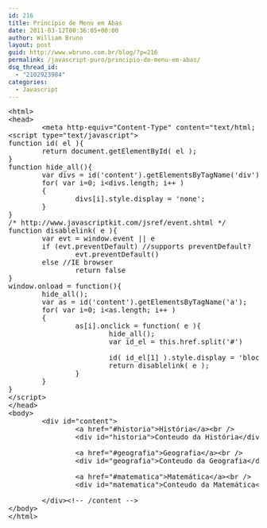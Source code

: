 ```yaml
---
id: 216
title: Princípio de Menu em Abas
date: 2011-03-12T00:36:05+00:00
author: William Bruno
layout: post
guid: http://www.wbruno.com.br/blog/?p=216
permalink: /javascript-puro/principio-de-menu-em-abas/
dsq_thread_id:
  - "2102923984"
categories:
  - Javascript
---
```

<pre class="javascript">&lt;html&gt;
&lt;head&gt;
        &lt;meta http-equiv="Content-Type" content="text/html; charset=iso-8859-1" /&gt;
&lt;script type="text/javascript"&gt;
function id( el ){
        return document.getElementById( el );
}
function hide_all(){
        var divs = id('content').getElementsByTagName('div');
        for( var i=0; i&lt;divs.length; i++ )
        {
                divs[i].style.display = 'none';
        }
}
/* http://www.javascriptkit.com/jsref/event.shtml */
function disablelink( e ){
        var evt = window.event || e
        if (evt.preventDefault) //supports preventDefault?
                evt.preventDefault()
        else //IE browser
                return false
}
window.onload = function(){
        hide_all();
        var as = id('content').getElementsByTagName('a');
        for( var i=0; i&lt;as.length; i++ )
        {
                as[i].onclick = function( e ){
                        hide_all();
                        var id_el = this.href.split('#')
                       
                        id( id_el[1] ).style.display = 'block';                
                        return disablelink( e );
                }
        }
}
&lt;/script&gt;
&lt;/head&gt;
&lt;body&gt;
        &lt;div id="content"&gt;
                &lt;a href="#historia"&gt;História&lt;/a&gt;&lt;br /&gt;
                &lt;div id="historia"&gt;Conteudo da História&lt;/div&gt;
               
                &lt;a href="#geografia"&gt;Geografia&lt;/a&gt;&lt;br /&gt;
                &lt;div id="geografia"&gt;Conteudo da Geografia&lt;/div&gt;
               
                &lt;a href="#matematica"&gt;Matemática&lt;/a&gt;&lt;br /&gt;
                &lt;div id="matematica"&gt;Conteudo da Matemática&lt;/div&gt;

        &lt;/div&gt;&lt;!-- /content --&gt;
&lt;/body&gt;
&lt;/html&gt;</pre>